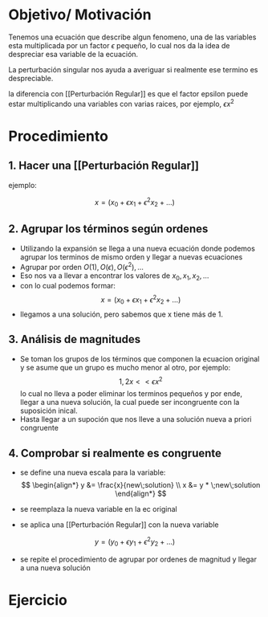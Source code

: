 # Objetivo/ Motivación
Tenemos una ecuación que describe algun fenomeno, una de las variables esta multiplicada por un factor $\epsilon$ pequeño, lo cual nos da la idea de despreciar esa variable de la ecuación.

La perturbación singular nos ayuda a averiguar si realmente ese termino es despreciable.

la diferencia con [[Perturbación Regular]] es que el factor epsilon puede estar multiplicando una variables con varias raices, por ejemplo, $\epsilon x^2$
# Procedimiento

## 1. Hacer una [[Perturbación Regular]]
ejemplo:

$$
x = (x_0+ \epsilon x_1 + \epsilon^2 x_2 + \dots)
$$

## 2. Agrupar los términos según ordenes
- Utilizando la expansión se llega a una nueva ecuación donde podemos agrupar los terminos de mismo orden y llegar a nuevas ecuaciones
- Agrupar por orden $O(1),O(\epsilon),O(\epsilon^2),\dots$
- Eso nos va a llevar a encontrar los valores de $x_0,x_1,x_2,\dots$
- con lo cual podemos formar: 
 $$
x = (x_0+ \epsilon x_1 + \epsilon^2 x_2 + \dots)
$$
- llegamos a una solución, pero sabemos que x tiene más de 1.

## 3. Análisis de magnitudes
- Se toman los grupos de los términos que componen la ecuacion original y se asume que un grupo es mucho menor al otro, por ejemplo:
$$
1,2x << \epsilon x^2
$$
lo cual no lleva a poder eliminar los terminos pequeños y por ende, llegar a una nueva solución, la cual puede ser incongruente con la suposición inical.
- Hasta llegar a un supoción que nos lleve a una solución nueva a priori congruente
## 4. Comprobar si realmente es congruente
- se define una nueva escala para la variable:
$$
\begin{align*}
y &= \frac{x}{new\;solution} \\
x &= y * \;new\;solution
\end{align*}
$$

- se reemplaza la nueva variable en la ec original
- se aplica una [[Perturbación Regular]] con la nueva variable

$$
y = (y_0+ \epsilon y_1 + \epsilon^2 y_2 + \dots)
$$
- se repite el procedimiento de agrupar por ordenes de magnitud y llegar a una nueva solución


# Ejercicio
